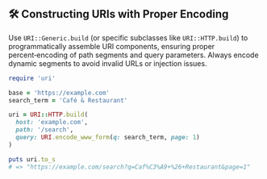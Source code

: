 ## 🛠 Constructing URIs with Proper Encoding

Use `URI::Generic.build` (or specific subclasses like `URI::HTTP.build`) to programmatically assemble URI components, ensuring proper percent‑encoding of path segments and query parameters. Always encode dynamic segments to avoid invalid URLs or injection issues.

```ruby
require 'uri'

base = 'https://example.com'
search_term = 'Café & Restaurant'

uri = URI::HTTP.build(
  host: 'example.com',
  path: '/search',
  query: URI.encode_www_form(q: search_term, page: 1)
)

puts uri.to_s
# => "https://example.com/search?q=Caf%C3%A9+%26+Restaurant&page=1"
```